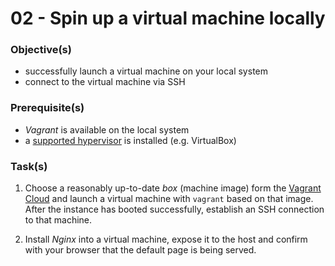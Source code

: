 02 - Spin up a virtual machine locally
======================================


### Objective(s)

* successfully launch a virtual machine on your local system
* connect to the virtual machine via SSH


### Prerequisite(s)

* *Vagrant* is available on the local system
* a [supported hypervisor](https://www.vagrantup.com/docs/providers) is installed (e.g. VirtualBox)


### Task(s)

1. Choose a reasonably up-to-date *box* (machine image) form the
   [Vagrant Cloud](https://app.vagrantup.com/boxes/search?order=desc&page=1&provider=virtualbox&sort=downloads)
   and launch a virtual machine with `vagrant` based on that image. After the instance has booted successfully,
   establish an SSH connection to that machine.
   
2. Install *Nginx* into a virtual machine, expose it to the host and confirm with your browser that
   the default page is being served.
